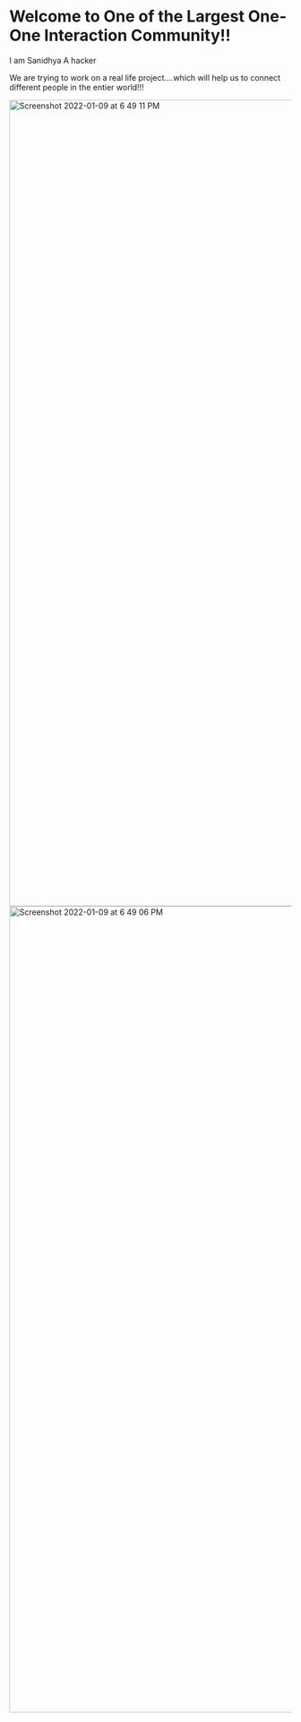 # Welcome to One of the Largest One-One Interaction Community!!
I am Sanidhya A hacker

We are trying to work on a real life project....which will help us to connect different people in the entier world!!! 


<img width="1440" alt="Screenshot 2022-01-09 at 6 49 11 PM" src="https://user-images.githubusercontent.com/74289654/148683970-bd53288e-87fa-4098-af83-16a96b6240cc.png">
<img width="1440" alt="Screenshot 2022-01-09 at 6 49 06 PM" src="https://user-images.githubusercontent.com/74289654/148683979-29810a08-eafc-4596-9bf6-9435faa9e3d0.png">
